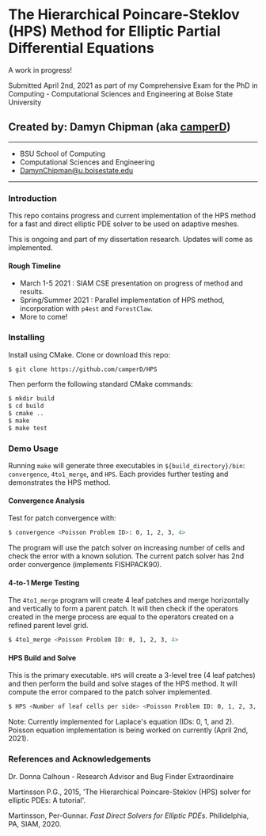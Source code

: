 # The Hierarchical Poincare-Steklov (HPS) Method for Elliptic Partial Differential Equations

A work in progress!

Submitted April 2nd, 2021 as part of my Comprehensive Exam for the PhD in Computing - Computational Sciences and Engineering at Boise State University

## Created by: Damyn Chipman (aka [camperD](https://github.com/camperD/))

---

- BSU School of Computing
- Computational Sciences and Engineering
- DamynChipman@u.boisestate.edu

---

### Introduction

This repo contains progress and current implementation of the HPS method for a fast and direct elliptic PDE solver to be used on adaptive meshes.

This is ongoing and part of my dissertation research. Updates will come as implemented.

#### Rough Timeline

* March 1-5 2021 : SIAM CSE presentation on progress of method and results.
* Spring/Summer 2021 : Parallel implementation of HPS method, incorporation with `p4est` and `ForestClaw`.
* More to come!

### Installing

Install using CMake. Clone or download this repo:

```bash
$ git clone https://github.com/camperD/HPS
```

Then perform the following standard CMake commands:

```bash
$ mkdir build
$ cd build
$ cmake ..
$ make
$ make test
```

### Demo Usage

Running `make` will generate three executables in `${build_directory}/bin`: `convergence`, `4to1_merge`, and `HPS`. Each provides further testing and demonstrates the HPS method.

#### Convergence Analysis

Test for patch convergence with:

```bash
$ convergence <Poisson Problem ID>: 0, 1, 2, 3, 4>
```

The program will use the patch solver on increasing number of cells and check the error with a known solution. The current patch solver has 2nd order convergence (implements FISHPACK90).

#### 4-to-1 Merge Testing

The `4to1_merge` program will create 4 leaf patches and merge horizontally and vertically to form a parent patch. It will then check if the operators created in the merge process are equal to the operators created on a refined parent level grid.

```bash
$ 4to1_merge <Poisson Problem ID: 0, 1, 2, 3, 4>
```

#### HPS Build and Solve

This is the primary executable. `HPS` will create a 3-level tree (4 leaf patches) and then perform the build and solve stages of the HPS method. It will compute the error compared to the patch solver implemented.

```bash
$ HPS <Number of leaf cells per side> <Poisson Problem ID: 0, 1, 2, 3, 4> <output files prefix>
```

Note: Currently implemented for Laplace's equation (IDs: 0, 1, and 2). Poisson equation implementation is being worked on currently (April 2nd, 2021).

### References and Acknowledgements

Dr. Donna Calhoun - Research Advisor and Bug Finder Extraordinaire

Martinsson P.G., 2015, 'The Hierarchical Poincare-Steklov (HPS) solver for elliptic PDEs: A tutorial'.

Martinsson, Per-Gunnar. *Fast Direct Solvers for Elliptic PDEs*. Philidelphia, PA, SIAM, 2020.

